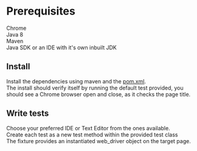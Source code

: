 # Prerequisites 

Chrome
<br>Java 8
<br>Maven
<br>Java SDK or an IDE with it's own inbuilt JDK

## Install
Install the dependencies using maven and the [pom.xml](pom.xml).
<br>The install should verify itself by running the default test provided, you should see a Chrome browser open and close, as it checks the page title.

## Write tests
Choose your preferred IDE or Text Editor from the ones available.
<br>Create each test as a new test method within the provided test class
<br>The fixture provides an instantiated web_driver object on the target page.
